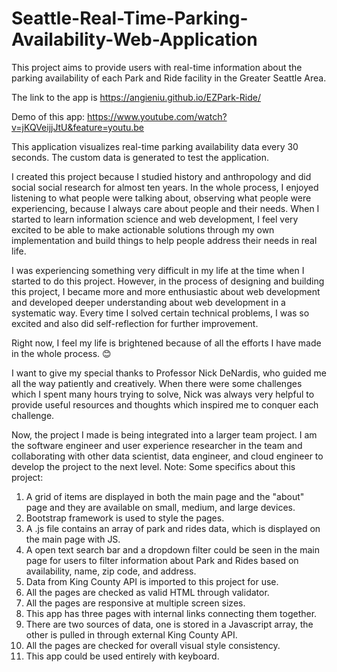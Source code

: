 # Seattle-Real-Time-Parking-Availability-Web-Application

This project aims to provide users with real-time information about the parking availability of each Park and Ride facility in the Greater Seattle Area.

The link to the app is https://angieniu.github.io/EZPark-Ride/

Demo of this app: https://www.youtube.com/watch?v=jKQVeijjJtU&feature=youtu.be

This application visualizes real-time parking availability data every 30 seconds. The custom data is generated to test the application.

I created this project because I studied history and anthropology and did social social research for almost ten years. In the whole process, I enjoyed listening to what people were talking about, observing what people were experiencing, because I always care about people and their needs. When I started to learn information science and web development, I feel very excited to be able to make actionable solutions through my own implementation and build things to help people address their needs in real life.

I was experiencing something very difficult in my life at the time when I started to do this project. However, in the process of designing and building this project, I became more and more enthusiastic about web development and developed deeper understanding about web development in a systematic way. Every time I solved certain technical problems, I was so excited and also did self-reflection for further improvement.

Right now, I feel my life is brightened because of all the efforts I have made in the whole process. 😊

I want to give my special thanks to Professor Nick DeNardis, who guided me all the way patiently and creatively. When there were some challenges which I spent many hours trying to solve, Nick was always very helpful to provide useful resources and thoughts which inspired me to conquer each challenge.

Now, the project I made is being integrated into a larger team project. I am the software engineer and user experience researcher in the team and collaborating with other data scientist, data engineer, and cloud engineer to develop the project to the next level.
Note:
Some specifics about this project:

1. A grid of items are displayed in both the main page and the "about" page and they are available on small, medium, and large devices.
2. Bootstrap framework is used to style the pages.
3. A .js file contains an array of park and rides data, which is displayed on the main page with JS.
4. A open text search bar and a dropdown filter could be seen in the main page for users to filter information about Park and Rides based on availability, name, zip code, and address.
5. Data from King County API is imported to this project for use.
6. All the pages are checked as valid HTML through validator.
7. All the pages are responsive at multiple screen sizes.
8. This app has three pages with internal links connecting them together.
9. There are two sources of data, one is stored in a Javascript array, the other is pulled in through external King County API.
10. All the pages are checked for overall visual style consistency.
11. This app could be used entirely with keyboard.
